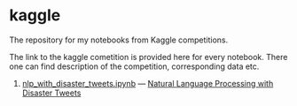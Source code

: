 # kaggle
The repository for my notebooks from Kaggle competitions.

The link to the kaggle cometition is provided here for every notebook. There one can find description of the competition, corresponding data etc.


1. [nlp_with_disaster_tweets.ipynb](https://github.com/nebaraka/kaggle/blob/main/nlp_with_disaster_tweets.ipynb) — [Natural Language Processing with Disaster Tweets](https://www.kaggle.com/competitions/nlp-getting-started)

